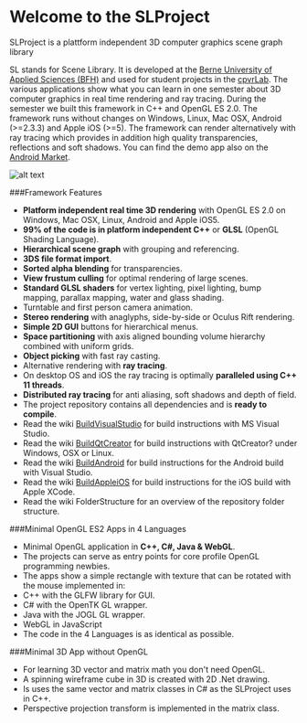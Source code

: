 Welcome to the SLProject
========

SLProject is a plattform independent 3D computer graphics scene graph library


SL stands for Scene Library. It is developed at the [Berne University of Applied Sciences (BFH)](http://www.bfh.ch/en/studies/bachelor/engineering_and_information_technology/information_technology.html) and used for student projects in the [cpvrLab](https://www.cpvrlab.ti.bfh.ch/). The various applications show what you can learn in one semester about 3D computer graphics in real time rendering and ray tracing. During the semester we built this framework in C++ and OpenGL ES 2.0. The framework runs without changes on Windows, Linux, Mac OSX, Android (>=2.3.3) and Apple iOS (>=5). The framework can render alternatively with ray tracing which provides in addition high quality transparencies, reflections and soft shadows. You can find the demo app also on the [Android Market](https://play.google.com/store/apps/details?id=ch.fhnw.comgr&feature=search_result#?t=W251bGwsMSwyLDEsImNoLmZobncuY29tZ3IiXQ).


![alt text](http://slproject.googlecode.com/svn/images/platforms-small.png)

###Framework Features

 - **Platform independent real time 3D rendering** with OpenGL ES 2.0 on Windows, Mac OSX, Linux, Android and Apple iOS5.
 - **99% of the code is in platform independent C++** or **GLSL** (OpenGL Shading Language).
 - **Hierarchical scene graph** with grouping and referencing.
 - **3DS file format import**.
 - **Sorted alpha blending** for transparencies.
 - **View frustum culling** for optimal rendering of large scenes.
 - **Standard GLSL shaders** for vertex lighting, pixel lighting, bump mapping, parallax mapping, water and glass shading.
 - Turntable and first person camera animation.
 - **Stereo rendering** with anaglyphs, side-by-side or Oculus Rift rendering.
 - **Simple 2D GUI** buttons for hierarchical menus.
 - **Space partitioning** with axis aligned bounding volume hierarchy combined with uniform grids.
 - **Object picking** with fast ray casting.
 - Alternative rendering with **ray tracing**.
 - On desktop OS and iOS the ray tracing is optimally **paralleled using C++ 11 threads**.
 - **Distributed ray tracing** for anti aliasing, soft shadows and depth of field.
 - The project repository contains all dependencies and is **ready to compile**.
 - Read the wiki [BuildVisualStudio](https://code.google.com/p/slproject/wiki/BuildVisualStudio) for build instructions with MS Visual Studio.
 - Read the wiki [BuildQtCreator](https://code.google.com/p/slproject/wiki/BuildQtCreator) for build instructions with QtCreator? under Windows, OSX or Linux.
 - Read the wiki [BuildAndroid](https://code.google.com/p/slproject/wiki/BuildAndroid) for build instructions for the Android build with Visual Studio.
 - Read the wiki [BuildAppleiOS](https://code.google.com/p/slproject/wiki/BuildAppleiOS) for build instructions for the iOS build with Apple XCode.
 - Read the wiki FolderStructure for an overview of the repository folder structure.



###Minimal OpenGL ES2 Apps in 4 Languages
 - Minimal OpenGL application in **C++, C#, Java & WebGL**.
 - The projects can serve as entry points for core profile OpenGL programming newbies.
 - The apps show a simple rectangle with texture that can be rotated with the mouse implemented in:
 - C++ with the GLFW library for GUI.
 - C# with the OpenTK GL wrapper.
 - Java with the JOGL GL wrapper.
 - WebGL in JavaScript
 - The code in the 4 Languages is as identical as possible.



###Minimal 3D App without OpenGL
 - For learning 3D vector and matrix math you don't need OpenGL.
 - A spinning wireframe cube in 3D is created with 2D .Net drawing.
 - Is uses the same vector and matrix classes in C# as the SLProject uses in C++.
 - Perspective projection transform is implemented in the matrix class.




























